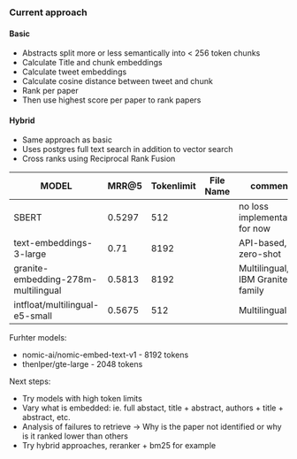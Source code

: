 ### Current approach

#### Basic

- Abstracts split more or less semantically into < 256 token chunks
- Calculate Title and chunk embeddings
- Calculate tweet embeddings
- Calculate cosine distance between tweet and chunk
- Rank per paper
- Then use highest score per paper to rank papers

#### Hybrid

- Same approach as basic
- Uses postgres full text search in addition to vector search
- Cross ranks using Reciprocal Rank Fusion


| MODEL                               | MRR@5  | Tokenlimit |File Name     | comment                          |
|-------------------------------------|--------|------------|--------------|----------------------------------|
| SBERT                               | 0.5297 | 512        |              | no loss implementation for now   |
| text-embeddings-3-large             | 0.71   | 8192       |              |API-based, zero-shot             |
| granite-embedding-278m-multilingual | 0.5813 | 8192       |              |Multilingual, IBM Granite family |
| intfloat/multilingual-e5-small      | 0.5675 | 512        |              |Multilingual                     |

Furhter models:
- nomic-ai/nomic-embed-text-v1 - 8192 tokens
- thenlper/gte-large - 2048 tokens 

Next steps:

- Try models with high token limits
- Vary what is embedded: ie. full abstact, title + abstract, authors + title + abstract, etc.
- Analysis of failures to retrieve -> Why is the paper not identified or why is it ranked lower than others
- Try hybrid approaches, reranker + bm25 for example





